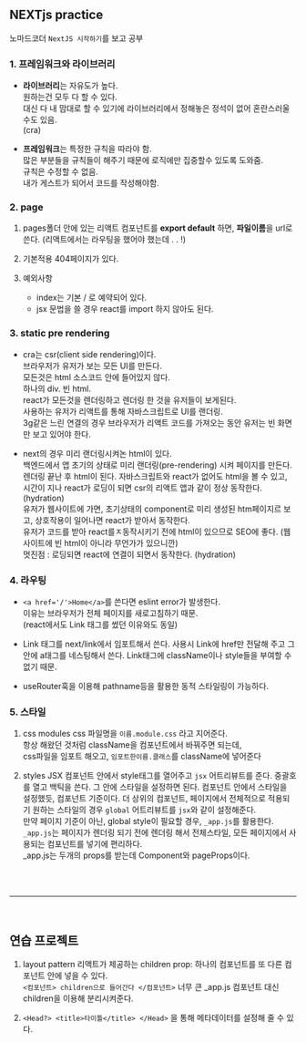 ## NEXTjs practice

노마드코더 `NextJS 시작하기`를 보고 공부

### 1. 프레임워크와 라이브러리

- **라이브러리**는 자유도가 높다.  
  원하는건 모두 다 할 수 있다.  
  대신 다 내 맘대로 할 수 있기에 라이브러리에서 정해놓은 정석이 없어 혼란스러울수도 있음.  
  (cra)

- **프레임워크**는 특정한 규칙을 따라야 함.  
   많은 부분들을 규칙들이 해주기 때문에 로직에만 집중할수 있도록 도와줌.  
  규칙은 수정할 수 없음.  
   내가 게스트가 되어서 코드를 작성해야함.

### 2. page

1. pages폴더 안에 있는 리액트 컴포넌트를 **export default** 하면, **파일이름**을 url로 쓴다. (리액트에서는 라우팅을 했어야 했는데 . . !)

2. 기본적용 404페이지가 있다.

3. 예외사항
   - index는 기본 / 로 예약되어 있다.
   - jsx 문법을 쓸 경우 react를 import 하지 않아도 된다.

### 3. static pre rendering

- cra는 csr(client side rendering)이다.  
  브라우저가 유저가 보는 모든 UI를 만든다.  
  모든것은 html 소스코드 안에 들어있지 않다.  
  하나의 div. 빈 html.  
  react가 모든것을 렌더링하고 렌더링 한 것을 유저들이 보게된다.  
  사용하는 유저가 리액트를 통해 자바스크립트로 UI를 랜더링.  
  3g같은 느린 연결의 경우 브라우저가 리액트 코드를 가져오는 동안 유저는 빈 화면만 보고 있어야 한다.

- next의 경우 미리 랜더링시켜논 html이 있다.  
   백엔드에서 앱 초기의 상태로 미리 랜더링(pre-rendering) 시켜 페이지를 만든다.  
   렌더링 끝난 후 html이 된다.
  자바스크립트와 react가 없어도 html을 볼 수 있고,  
   시간이 지나 react가 로딩이 되면 csr의 리액트 앱과 같이 정상 동작한다. (hydration)  
   유저가 웹사이트에 가면, 초기상태의 component로 미리 생성된 htm페이지르 보고, 상호작용이 일어나면 react가 받아서 동작한다.  
  유저가 코드를 받아 react를ㅈ동작시키기 전에 html이 있으므로 SEO에 좋다. (웹사이트에 빈 html이 아니라 무언가가 있으니깐)  
  멋진점 : 로딩되면 react에 연결이 되면서 동작한다. (hydration)

### 4. 라우팅

- `<a href='/'>Home</a>`를 쓴다면 eslint error가 발생한다.  
  이유는 브라우저가 전체 페이지를 새로고침하기 때문.  
  (react에서도 Link 태그를 썼던 이유와도 동일)

- Link 태그를 next/link에서 임포트해서 쓴다.
  사용시 Link에 href만 전달해 주고 그 안에 a태그를 네스팅해서 쓴다.
  Link태그에 className이나 style들을 부여할 수 없기 때문.

- useRouter훅을 이용해 pathname등을 활용한 동적 스타일링이 가능하다.

### 5. 스타일

1. css modules
   css 파일명을 `이름.module.css` 라고 지어준다.  
   항상 해왔던 것처럼 className을 컴포넌트에서 바꿔주면 되는데,  
   css파일을 임포트 해오고, `임포트한이름.클래스`를 className에 넣어준다

2. styles JSX
컴포넌트 안에서 style태그를 열어주고 `jsx` 어트리뷰트를 준다.
중괄호를 열고 백틱을 쓴다.
그 안에 스타일을 설정하면 된다.
컴포넌트 안에서 스타일을 설정했듯, 컴포넌트 기준이다.
더 상위의 컴포넌트, 페이지에서 전체적으로 적용되기 원하는 스타일의 경우 `global` 어트리뷰트를 `jsx`와 같이 설정해준다.  
 만약 페이지 기준이 아닌, global style이 필요할 경우, `_app.js`를 활용한다.  
 `_app.js`는 페이지가 렌더링 되기 전에 렌더링 해서 전체스타일, 모든 페이지에서 사용되는 컴포넌트를 넣기에 편리하다.  
 \_app.js는 두개의 props를 받는데 Component와 pageProps이다.
<br/>
<br/>
<hr/>
<br/>

## 연습 프로젝트

1. layout pattern
   리액트가 제공하는 children prop: 하나의 컴포넌트를 또 다른 컴포넌트 안에 넣을 수 있다.  
   `<컴포넌트> children으로 들어간다 </컴포넌트>`
   너무 큰 \_app.js 컴포넌트 대신 children을 이용해 분리시켜준다.

2. `<Head?> <title>타이틀</title> </Head>` 을 통해 메타데이터를 설정해 줄 수 있다.
